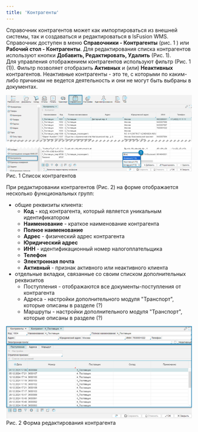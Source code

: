 ```yaml
---
title: 'Контрагенты'
---
```


Справочник контрагентов может как импортироваться из внешней системы, так и создаваться и редактироваться в lsFusion WMS. 
Справочник доступен в меню **Справочники - Контрагенты** (рис. 1 ) или **Рабочий стол - Контрагенты**. 
Для редактирования списка контрагентов используют кнопки **Добавить, Редактировать, Удалить** (Рис. 1).  
Для управления отображением контрагентов используют фильтр (Рис. 1 (1)). Фильтр позволяет отобразить **Активных** и (или) 
**Неактивных** контрагентов. Неактивные контрагенты - это те, с которыми по каким-либо причинам не ведется деятельность 
и они не могут быть выбраны в документах.

![](img/ctrl-agents1.png)  
Рис. 1 Список контрагентов

При редактировании контрагентов (Рис. 2) на форме отображается несколько функциональных групп:
- общие реквизиты клиента: 
  - **Код** - код контрагента, который является уникальным идентификатором
  - **Наименование** - краткое наименование контрагента
  - **Полное наименование**
  - **Адрес** - физический адрес контрагента
  - **Юридический адрес**
  - **ИНН** - идентификационный номер налогоплательщика
  - **Телефон**
  - **Электронная почта**
  - **Активный** - признак активного или неактивного клиента
- отдельные вкладки, связанные со своим списком дополнительных реквизитов
  - Поступления - отображаются все документы-поступления от контрагента
  - Адреса - настройки дополнительного модуля "Транспорт", которые описаны в разделе (?)
  - Маршруты - настройки дополнительного модуля "Транспорт", которые описаны в разделе (?)


![](img/ctrl-agents2.png)  
Рис. 2 Форма редактирования контрагента



